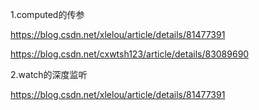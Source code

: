 1.computed的传参

 https://blog.csdn.net/xlelou/article/details/81477391 

 https://blog.csdn.net/cxwtsh123/article/details/83089690 

2.watch的深度监听 

 https://blog.csdn.net/xlelou/article/details/81477391 